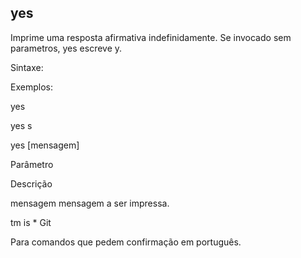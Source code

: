## yes
Imprime uma resposta afirmativa indefinidamente. Se invocado sem
parametros, yes escreve y.

Sintaxe:

Exemplos:

yes

yes s

yes [mensagem]

Parâmetro

Descrição

mensagem mensagem a ser impressa.

tm is * Git

Para comandos que pedem confirmação em português.


